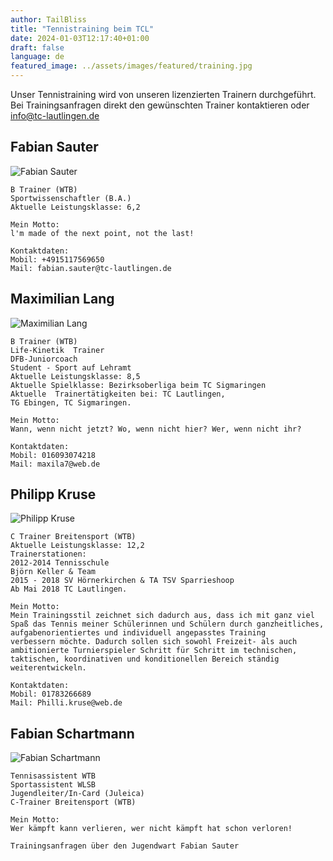 ```yaml
---
author: TailBliss
title: "Tennistraining beim TCL"
date: 2024-01-03T12:17:40+01:00
draft: false
language: de
featured_image: ../assets/images/featured/training.jpg
---
```


Unser Tennistraining wird von unseren lizenzierten Trainern durchgeführt.
Bei Trainingsanfragen direkt den gewünschten Trainer kontaktieren
oder info@tc-lautlingen.de

## Fabian Sauter
![Fabian Sauter](/images/trainers/fabian-sauter.png)
```
B Trainer (WTB)
Sportwissenschaftler (B.A.)
Aktuelle Leistungsklasse: 6,2
```
```
Mein Motto:
l'm made of the next point, not the last!
```
```
Kontaktdaten:
Mobil: +4915117569650
Mail: fabian.sauter@tc-lautlingen.de
```

## Maximilian Lang
![Maximilian Lang](/images/trainers/max-lang.png)
```
B Trainer (WTB)
Life-Kinetik  Trainer
DFB-Juniorcoach
Student - Sport auf Lehramt    
Aktuelle Leistungsklasse: 8,5     
Aktuelle Spielklasse: Bezirksoberliga beim TC Sigmaringen
Aktuelle  Trainertätigkeiten bei: TC Lautlingen,
TG Ebingen, TC Sigmaringen.
```
```
Mein Motto:    
Wann, wenn nicht jetzt? Wo, wenn nicht hier? Wer, wenn nicht ihr?
```
```
Kontaktdaten:    
Mobil: 016093074218
Mail: maxila7@web.de
```

## Philipp Kruse
![Philipp Kruse](/images/trainers/philipp-kruse.png)
```
C Trainer Breitensport (WTB)
Aktuelle Leistungsklasse: 12,2
Trainerstationen:
2012-2014 Tennisschule
Björn Keller & Team
2015 - 2018 SV Hörnerkirchen & TA TSV Sparrieshoop
Ab Mai 2018 TC Lautlingen.
```
```
Mein Motto:
Mein Trainingsstil zeichnet sich dadurch aus, dass ich mit ganz viel 
Spaß das Tennis meiner Schülerinnen und Schülern durch ganzheitliches, 
aufgabenorientiertes und individuell angepasstes Training 
verbessern möchte. Dadurch sollen sich sowohl Freizeit- als auch 
ambitionierte Turnierspieler Schritt für Schritt im technischen, 
taktischen, koordinativen und konditionellen Bereich ständig 
weiterentwickeln.
```
```
Kontaktdaten:
Mobil: 01783266689
Mail: Philli.kruse@web.de
```

## Fabian Schartmann
![Fabian Schartmann](/images/trainers/fabian-schartmann.png)
```
Tennisassistent WTB
Sportassistent WLSB
Jugendleiter/In-Card (Juleica)
C-Trainer Breitensport (WTB)
```
```
Mein Motto:
Wer kämpft kann verlieren, wer nicht kämpft hat schon verloren!
```
```
Trainingsanfragen über den Jugendwart Fabian Sauter
```
